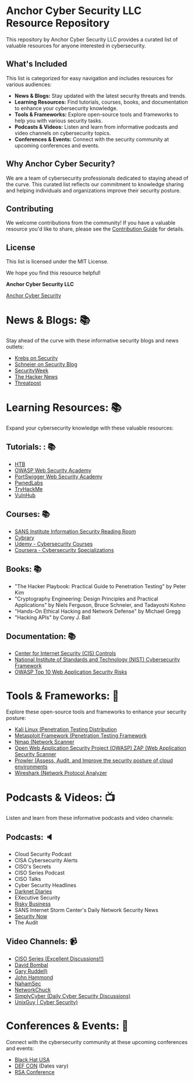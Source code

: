 # Anchor Cyber Security LLC Resource Repository

This repository by Anchor Cyber Security LLC provides a curated list of valuable resources for anyone interested in cybersecurity.

## What's Included

This list is categorized for easy navigation and includes resources for various audiences:

- **News & Blogs:** Stay updated with the latest security threats and trends.
- **Learning Resources:** Find tutorials, courses, books, and documentation to enhance your cybersecurity knowledge.
- **Tools & Frameworks:** Explore open-source tools and frameworks to help you with various security tasks.
- **Podcasts & Videos:** Listen and learn from informative podcasts and video channels on cybersecurity topics.
- **Conferences & Events:** Connect with the security community at upcoming conferences and events.

## Why Anchor Cyber Security?

We are a team of cybersecurity professionals dedicated to staying ahead of the curve. This curated list reflects our commitment to knowledge sharing and helping individuals and organizations improve their security posture.

## Contributing

We welcome contributions from the community! If you have a valuable resource you'd like to share, please see the [Contribution Guide]([link_to_contribution_guide](https://github.com/AnchorCyberSecurity/ACS-Knowledge-Vault/blob/main/CONTRIBUTING.md)) for details.

## License

This list is licensed under the MIT License.

We hope you find this resource helpful!

**Anchor Cyber Security LLC**

[Anchor Cyber Security](https://www.anchorcybersecurity.com)


# News & Blogs: :books:

Stay ahead of the curve with these informative security blogs and news outlets:

- [Krebs on Security](https://krebsonsecurity.com/)
- [Schneier on Security Blog](https://www.schneier.com/blog/calendar.html/)
- [SecurityWeek](https://www.securityweek.com/)
- [The Hacker News](https://thehackernews.com/)
- [Threatpost](https://threatpost.com/)

# Learning Resources: :books:

Expand your cybersecurity knowledge with these valuable resources:

## Tutorials: : :books:

- [HTB](https://www.hackthebox.com/)
- [OWASP Web Security Academy](https://owasp-academy.teachable.com/)
- [PortSwigger Web Security Academy](https://portswigger.net/web-security)
- [PwnedLabs](https://pwnedlabs.io)
- [TryHackMe](https://tryhackme.com/login)
- [VulnHub](https://www.vulnhub.com/)

## Courses: :books:

- [SANS Institute Information Security Reading Room](https://www.sans.org/)
- [Cybrary](https://www.cybrary.it/)
- [Udemy - Cybersecurity Courses](https://www.udemy.com/topic/cyber-security/)
- [Coursera - Cybersecurity Specializations](https://www.coursera.org/courses?query=security%20certification)

## Books: :books:

- "The Hacker Playbook: Practical Guide to Penetration Testing" by Peter Kim
- "Cryptography Engineering: Design Principles and Practical Applications" by Niels Ferguson, Bruce Schneier, and Tadayoshi Kohno
- "Hands-On Ethical Hacking and Network Defense" by Michael Gregg
- "Hacking APIs" by Corey J. Ball

## Documentation: :books:

- [Center for Internet Security (CIS) Controls](https://www.cisecurity.org/controls)
- [National Institute of Standards and Technology (NIST) Cybersecurity Framework](https://www.nist.gov/cyberframework)
- [OWASP Top 10 Web Application Security Risks](https://owasp.org/www-project-top-ten/)

# Tools & Frameworks: :wrench:

Explore these open-source tools and frameworks to enhance your security posture:

- [Kali Linux (Penetration Testing Distribution](https://www.kali.org/)
- [Metasploit Framework (Penetration Testing Framework](https://www.metasploit.com/)
- [Nmap (Network Scanner](https://nmap.org/)
- [Open Web Application Security Project (OWASP) ZAP (Web Application Security Scanner](https://www.zaproxy.org/)
- [Prowler (Assess, Audit, and Improve the security posture of cloud environments](https://prowler.com/)
- [Wireshark (Network Protocol Analyzer](https://www.wireshark.org/)

# Podcasts & Videos: :tv:

Listen and learn from these informative podcasts and video channels:

## Podcasts: :speaker:

- Cloud Security Podcast
- CISA Cybersecurity Alerts
- CISO's Secrets
- CISO Series Podcast
- CISO Talks
- Cyber Security Headlines
- [Darknet Diaries](https://darknetdiaries.com/)
- EXecutive Security
- [Risky Business](https://risky.biz/)
- SANS Internet Storm Center's Daily Network Security News
- [Security Now](https://twit.tv/shows/security-now)
- The Audit

## Video Channels: :video_camera:

- [CISO Series (Excellent Discussions!!)](https://www.youtube.com/@CISOSeries)
- [David Bombal](https://www.youtube.com/@davidbombal)
- [Gary Ruddell)](https://www.youtube.com/@garyruddellofficial)
- [John Hammond](https://www.youtube.com/@_JohnHammond)
- [NahamSec](https://www.youtube.com/@NahamSec)
- [NetworkChuck](https://www.youtube.com/@NetworkChuck)
- [SimplyCyber (Daily Cyber Security Discussions)](https://www.youtube.com/@SimplyCyber)
- [UnixGuy | Cyber Security)](https://www.youtube.com/@unixguy)

# Conferences & Events: :calendar:

Connect with the cybersecurity community at these upcoming conferences and events:

- [Black Hat USA](https://www.blackhat.com/us-23/)
- [DEF CON]([https://defcon.org/]) (Dates vary)
- [RSA Conference]([https://www.rsaconference.com/])
